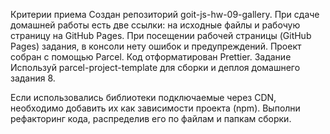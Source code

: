 Критерии приема Создан репозиторий goit-js-hw-09-gallery. При сдаче домашней работы есть две ссылки:
на исходные файлы и рабочую страницу на GitHub Pages. При посещении рабочей страницы (GitHub Pages)
задания, в консоли нету ошибок и предупреждений. Проект собран с помощью Parcel. Код отформатирован
Prettier. Задание Используй parcel-project-template для сборки и деплоя домашнего задания 8.

Если использовались библиотеки подключаемые через CDN, необходимо добавить их как зависимости
проекта (npm). Выполни рефакторинг кода, распределив его по файлам и папкам сборки.

